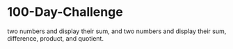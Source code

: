 # 100-Day-Challenge
two numbers and display their sum, and two numbers and display their sum, difference, product, and quotient.
